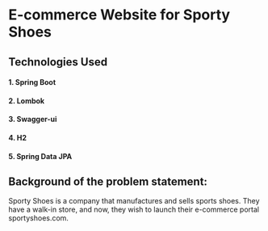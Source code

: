 # E-commerce Website for Sporty Shoes

## Technologies Used


#### 1. Spring Boot
#### 2. Lombok
#### 3. Swagger-ui
#### 4. H2
#### 5. Spring Data JPA



## Background of the problem statement:

Sporty Shoes is a company that manufactures and sells sports shoes. They have a walk-in store, and now, they wish to launch their e-commerce portal sportyshoes.com.

